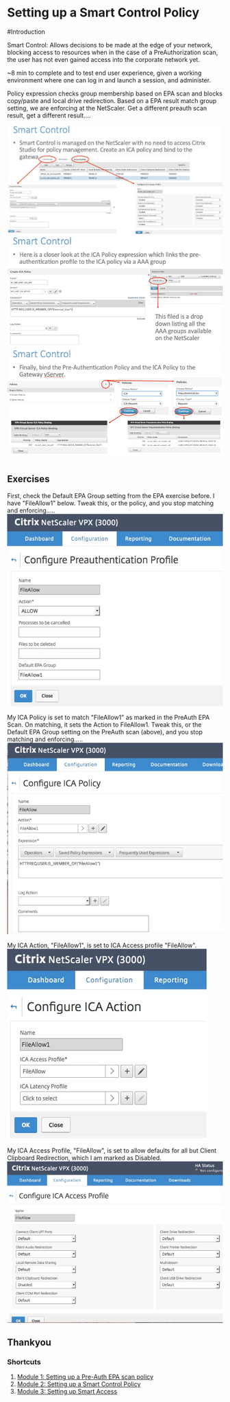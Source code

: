 # Setting up a Smart Control Policy

#Introduction

Smart Control: Allows decisions to be made at the edge of your network, blocking access to resources when in the case of a PreAuthorization scan, the user has not even gained access into the corporate network yet.

~8 min to complete and to test end user experience, given a working environment where one can log in and launch a session, and administer.

Policy expression checks group membership based on EPA scan and blocks copy/paste and local drive redirection. Based on a EPA result match group setting, we are enforcing at the NetScaler. Get a different preauth scan result, get a different result....

![SC1](./images/SC1.jpeg)
![SC2](./images/SC2.jpeg)
![SC3](./images/SC3.jpeg)

## Exercises 

First, check the Default EPA Group setting from the EPA exercise before. I have "FileAllow1" below. Tweak this, or the policy, and you stop matching and enforcing.....
![PreAuthGroup](./images/PreAuthGroup.jpeg)

My ICA Policy is set to match "FileAllow1" as marked in the PreAuth EPA Scan. On matching, it sets the Action to FileAllow1. Tweak this, or the Default EPA Group setting on the PreAuth scan (above), and you stop matching and enforcing.....
![ICAPolicy](./images/ICAPolicy.jpeg)

My ICA Action, "FileAllow1", is set to ICA Access profile "FileAllow".
![ICAAction](./images/ICAAction.jpeg)

My ICA Access Profile, "FileAllow", is set to allow defaults for all but Client Clipboard Redirection, which I am marked as Disabled.
![ICAAccessProfile](./images/ICAAccessProfile.jpeg)


## Thankyou 

### Shortcuts
1. [Module 1: Setting up a Pre-Auth EPA scan policy](../Module1)
2. [Module 2: Setting up a Smart Control Policy](../Module2)
3. [Module 3: Setting up Smart Access](../Module3)